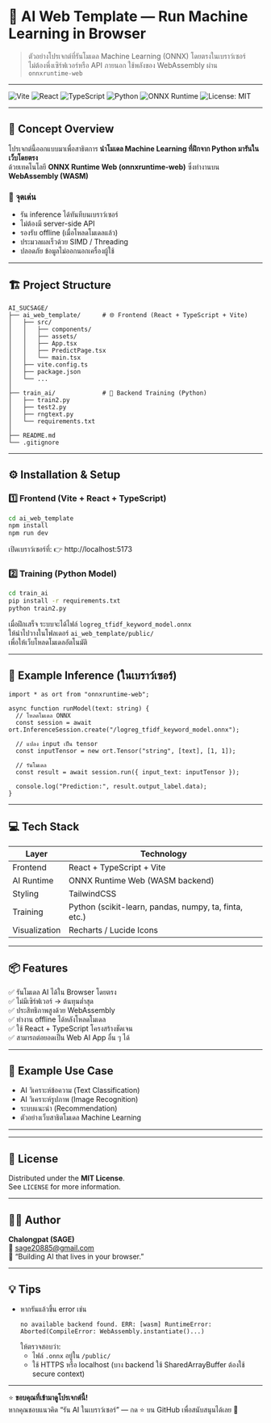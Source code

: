 # 🧠 AI Web Template — Run Machine Learning in Browser

> ตัวอย่างโปรเจกต์ที่รันโมเดล Machine Learning (ONNX) โดยตรงในเบราว์เซอร์  
> ไม่ต้องพึ่งเซิร์ฟเวอร์หรือ API ภายนอก ใช้พลังของ WebAssembly ผ่าน `onnxruntime-web`

---

![Vite](https://img.shields.io/badge/Vite-646CFF?logo=vite&logoColor=white)
![React](https://img.shields.io/badge/React-20232A?logo=react&logoColor=61DAFB)
![TypeScript](https://img.shields.io/badge/TypeScript-007ACC?logo=typescript&logoColor=white)
![Python](https://img.shields.io/badge/Python-3776AB?logo=python&logoColor=white)
![ONNX Runtime](https://img.shields.io/badge/ONNX_Runtime_Web-005CED?logo=onnx&logoColor=white)
![License: MIT](https://img.shields.io/badge/License-MIT-green.svg)

---

## 🧩 Concept Overview

โปรเจกต์นี้ออกแบบมาเพื่อสาธิตการ **นำโมเดล Machine Learning ที่ฝึกจาก Python มารันในเว็บโดยตรง**  
ด้วยเทคโนโลยี **ONNX Runtime Web (onnxruntime-web)** ซึ่งทำงานบน **WebAssembly (WASM)**

### 🌟 จุดเด่น
- รัน inference ได้ทันทีบนเบราว์เซอร์
- ไม่ต้องมี server-side API
- รองรับ offline (เมื่อโหลดโมเดลแล้ว)
- ประมวลผลเร็วด้วย SIMD / Threading
- ปลอดภัย ข้อมูลไม่ออกนอกเครื่องผู้ใช้

---

## 🏗️ Project Structure

```
AI_SUCSAGE/
├── ai_web_template/      # 🌐 Frontend (React + TypeScript + Vite)
│   ├── src/
│   │   ├── components/
│   │   ├── assets/
│   │   ├── App.tsx
│   │   ├── PredictPage.tsx
│   │   └── main.tsx
│   ├── vite.config.ts
│   ├── package.json
│   └── ...
│
├── train_ai/             # 🧠 Backend Training (Python)
│   ├── train2.py
│   ├── test2.py
│   ├── rngtext.py
│   └── requirements.txt
│
├── README.md
└── .gitignore
```

---

## ⚙️ Installation & Setup

### 1️⃣ Frontend (Vite + React + TypeScript)
```bash
cd ai_web_template
npm install
npm run dev
```

เปิดเบราว์เซอร์ที่:
👉 http://localhost:5173

### 2️⃣ Training (Python Model)
```bash
cd train_ai
pip install -r requirements.txt
python train2.py
```

เมื่อฝึกเสร็จ ระบบจะได้ไฟล์ `logreg_tfidf_keyword_model.onnx`  
ให้นำไปวางในโฟลเดอร์ `ai_web_template/public/`  
เพื่อให้เว็บโหลดโมเดลอัตโนมัติ

---

## 🧠 Example Inference (ในเบราว์เซอร์)

```tsx
import * as ort from "onnxruntime-web";

async function runModel(text: string) {
  // โหลดโมเดล ONNX
  const session = await ort.InferenceSession.create("/logreg_tfidf_keyword_model.onnx");

  // แปลง input เป็น tensor
  const inputTensor = new ort.Tensor("string", [text], [1, 1]);

  // รันโมเดล
  const result = await session.run({ input_text: inputTensor });

  console.log("Prediction:", result.output_label.data);
}
```

---

## 💻 Tech Stack

| Layer | Technology |
|-------|-------------|
| Frontend | React + TypeScript + Vite |
| AI Runtime | ONNX Runtime Web (WASM backend) |
| Styling | TailwindCSS |
| Training | Python (scikit-learn, pandas, numpy, ta, finta, etc.) |
| Visualization | Recharts / Lucide Icons |

---

## 📦 Features
✅ รันโมเดล AI ได้ใน Browser โดยตรง  
✅ ไม่มีเซิร์ฟเวอร์ → ต้นทุนต่ำสุด  
✅ ประสิทธิภาพสูงด้วย WebAssembly  
✅ ทำงาน offline ได้หลังโหลดโมเดล  
✅ ใช้ React + TypeScript โครงสร้างชัดเจน  
✅ สามารถต่อยอดเป็น Web AI App อื่น ๆ ได้

---

## 🧩 Example Use Case
- AI วิเคราะห์ข้อความ (Text Classification)
- AI วิเคราะห์รูปภาพ (Image Recognition)
- ระบบแนะนำ (Recommendation)
- ตัวอย่างเว็บสาธิตโมเดล Machine Learning

---

---

## 🧾 License
Distributed under the **MIT License**.  
See `LICENSE` for more information.

---

## 👨‍💻 Author

**Chalongpat (SAGE)**  
📧 sage20885@gmail.com  
💬 “Building AI that lives in your browser.”

---

## 💡 Tips
- หากรันแล้วขึ้น error เช่น  
  ```
  no available backend found. ERR: [wasm] RuntimeError: Aborted(CompileError: WebAssembly.instantiate()...)
  ```
  ให้ตรวจสอบว่า:
  - ไฟล์ `.onnx` อยู่ใน `/public/`
  - ใช้ HTTPS หรือ localhost (บาง backend ใช้ SharedArrayBuffer ต้องใช้ secure context)

---

⭐ **ขอบคุณที่เข้ามาดูโปรเจกต์นี้!**  
หากคุณชอบแนวคิด “รัน AI ในเบราว์เซอร์” — กด ⭐ บน GitHub เพื่อสนับสนุนได้เลย 💖

